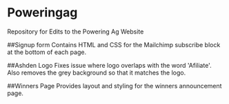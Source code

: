 Poweringag
==========

Repository for Edits to the Powering Ag Website

##Signup form
Contains HTML and CSS for the Mailchimp subscribe block at the bottom of each page.

##Ashden Logo
Fixes issue where logo overlaps with the word 'Afiliate'. Also removes the grey background so that it matches the logo.

##Winners Page
Provides layout and styling for the winners announcement page.